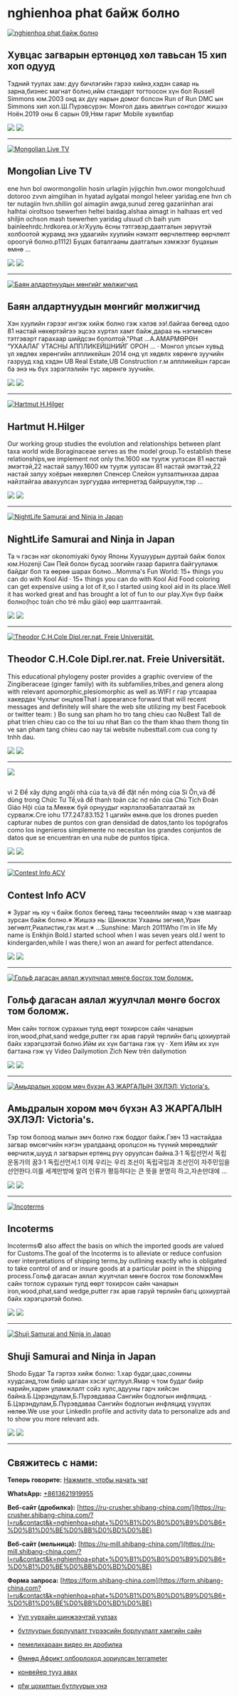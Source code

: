 # nghienhoa phat байж болно

<a href="https://swt.shibang-china.com/?l=ru&img&k=nghienhoa+phat+%D0%B1%D0%B0%D0%B9%D0%B6+%D0%B1%D0%BE%D0%BB%D0%BD%D0%BE" target="_blank">![nghienhoa phat байж болно](http://static.shibang-china.com/all-800x300/875.jpg)</a>

## Хувцас загварын ертөнцөд хөл тавьсан 15 хип хоп одууд
Тэдний туулах зам: дуу бичлэгийн гэрээ хийнэ,хэдэн саяар нь зарна,бизнес магнат болно,ийм стандарт тогтоосон хүн бол Russell Simmons юм.2003 онд ах дүү нарын домог болсон Run of Run DMC ын Simmons хип хоп.Ш.Пүрэвсүрэн: Монгол дахь авилгын сонгодог жишээ Ноён.2019 оны 6 сарын 09,Ням гариг Mobile хувилбар


<a href="https://whatsapp.shibangsoft.com/WhatsApp.php" target="_blank" title="WhatsApp">![](http://static.shibang-china.com/icon/whatsapp.png)</a> <a href="https://swt.shibang-china.com/?l=ru&icon&k=nghienhoa+phat+%D0%B1%D0%B0%D0%B9%D0%B6+%D0%B1%D0%BE%D0%BB%D0%BD%D0%BE" target="_blank">![](http://static.shibang-china.com/icon/chat-ru.png)</a>

---

<a href="https://swt.shibang-china.com/?l=ru&img&k=nghienhoa+phat+%D0%B1%D0%B0%D0%B9%D0%B6+%D0%B1%D0%BE%D0%BB%D0%BD%D0%BE" target="_blank">![Mongolian Live TV](http://static.shibang-china.com/all-800x300/97.jpg)</a>

## Mongolian Live TV
ene hvn bol owormongoliin hosin urlagiin jvjigchin hvn.owor mongolchuud dotoroo zvvn aimgiihan in hyatad aylgatai mongol heleer yaridag.ene hvn ch ter nutagiin hvn.shiliin gol aimagiin awga,sunud zereg gazariinhan arai halhtai oiroltsoo tsewerhen heltei baidag.alshaa aimagt in halhaas ert ved shiljin ochson mash tsewerhen yaridag ulsuud ch baih yum bainleehrdc.hrdkorea.or.krХууль ёсны тэтгэвэр,даатгалын зөрүүтэй холбоотой журамд энэ удаагийн хуулийн нэмэлт өөрчлөлтөөр өөрчлөлт ороогүй болно.p1112) Буцах баталгааны даатгалын хэмжээг буцахын өмнө …


<a href="https://whatsapp.shibangsoft.com/WhatsApp.php" target="_blank" title="WhatsApp">![](http://static.shibang-china.com/icon/whatsapp.png)</a> <a href="https://swt.shibang-china.com/?l=ru&icon&k=nghienhoa+phat+%D0%B1%D0%B0%D0%B9%D0%B6+%D0%B1%D0%BE%D0%BB%D0%BD%D0%BE" target="_blank">![](http://static.shibang-china.com/icon/chat-ru.png)</a>

---

<a href="https://swt.shibang-china.com/?l=ru&img&k=nghienhoa+phat+%D0%B1%D0%B0%D0%B9%D0%B6+%D0%B1%D0%BE%D0%BB%D0%BD%D0%BE" target="_blank">![Баян алдартнуудын мөнгийг мөлжигчид](http://static.shibang-china.com/all-800x300/1026.jpg)</a>

## Баян алдартнуудын мөнгийг мөлжигчид
Хэн хуулийн гэрээг ингэж хийж болно гэж хэлэв ээ!.байгаа бөгөөд одоо 81 настай нөхөртэйгээ эцсээ хүртэл хамт байж,дараа нь нэгмөсөн тэтгэвэрт гарахаар шийдсэн бололтой.&quot;Phat …А.АМАРМӨРӨН “УХААЛАГ УТАСНЫ АППЛИКЕЙШНИЙГ ОРОН …&nbsp;&#0183;&#32;Монгол улсын хувьд үл хөдлөх хөрөнгийн аппликейшн 2014 онд үл хөдөлх хөрөнгө зуучийн газрууд хэд хэдэн UB Real Estate,UB Construction г.м аппликейшн гарсан ба энэ нь бүх зэрэглэлийн тус хөрөнгө зуучийн.


<a href="https://whatsapp.shibangsoft.com/WhatsApp.php" target="_blank" title="WhatsApp">![](http://static.shibang-china.com/icon/whatsapp.png)</a> <a href="https://swt.shibang-china.com/?l=ru&icon&k=nghienhoa+phat+%D0%B1%D0%B0%D0%B9%D0%B6+%D0%B1%D0%BE%D0%BB%D0%BD%D0%BE" target="_blank">![](http://static.shibang-china.com/icon/chat-ru.png)</a>

---

<a href="https://swt.shibang-china.com/?l=ru&img&k=nghienhoa+phat+%D0%B1%D0%B0%D0%B9%D0%B6+%D0%B1%D0%BE%D0%BB%D0%BD%D0%BE" target="_blank">![Hartmut H.Hilger](http://static.shibang-china.com/all-800x300/790.jpg)</a>

## Hartmut H.Hilger
Our working group studies the evolution and relationships between plant taxa world wide.Boraginaceae serves as the model group.To establish these relationships,we implement not only the.1600 км туулж уулзсан 81 настай эмэгтэй,22 настай залуу.1600 км туулж уулзсан 81 настай эмэгтэй,22 настай залуу хоёрын нөхөрлөл Спенсер Слейон уулзалтынхаа дараа найзтайгаа авахуулсан зургуудаа интернетэд байршуулж,тэр …


<a href="https://whatsapp.shibangsoft.com/WhatsApp.php" target="_blank" title="WhatsApp">![](http://static.shibang-china.com/icon/whatsapp.png)</a> <a href="https://swt.shibang-china.com/?l=ru&icon&k=nghienhoa+phat+%D0%B1%D0%B0%D0%B9%D0%B6+%D0%B1%D0%BE%D0%BB%D0%BD%D0%BE" target="_blank">![](http://static.shibang-china.com/icon/chat-ru.png)</a>

---

<a href="https://swt.shibang-china.com/?l=ru&img&k=nghienhoa+phat+%D0%B1%D0%B0%D0%B9%D0%B6+%D0%B1%D0%BE%D0%BB%D0%BD%D0%BE" target="_blank">![NightLife Samurai and Ninja in Japan](http://static.shibang-china.com/all-800x300/1220.jpg)</a>

## NightLife Samurai and Ninja in Japan
Та ч гэсэн нэг okonomiyaki буюу Японы Хуушуурын дуртай байж болох юм.Hozenji Сан Пей болон бусад зоогийн газар барилга байгууламж байдаг бол та өөрөө шарах болно…Momma's Fun World: 15+ things you can do with Kool Aid&nbsp;&#0183;&#32;15+ things you can do with Kool Aid Food coloring can get expensive using a lot of it,so I started using kool aid in its place.Well it has worked great and has brought a lot of fun to our play.Хүн бүр байж болно(học to&#225;n cho trẻ mẫu gi&#225;o) өөр шалтгаантай.


<a href="https://whatsapp.shibangsoft.com/WhatsApp.php" target="_blank" title="WhatsApp">![](http://static.shibang-china.com/icon/whatsapp.png)</a> <a href="https://swt.shibang-china.com/?l=ru&icon&k=nghienhoa+phat+%D0%B1%D0%B0%D0%B9%D0%B6+%D0%B1%D0%BE%D0%BB%D0%BD%D0%BE" target="_blank">![](http://static.shibang-china.com/icon/chat-ru.png)</a>

---

<a href="https://swt.shibang-china.com/?l=ru&img&k=nghienhoa+phat+%D0%B1%D0%B0%D0%B9%D0%B6+%D0%B1%D0%BE%D0%BB%D0%BD%D0%BE" target="_blank">![Theodor C.H.Cole Dipl.rer.nat. Freie Universit&#228;t.](http://static.shibang-china.com/all-800x300/98.jpg)</a>

## Theodor C.H.Cole Dipl.rer.nat. Freie Universit&#228;t.
This educational phylogeny poster provides a graphic overview of the Zingiberaceae (ginger family) with its subfamilies,tribes,and genera along with relevant apomorphic,plesiomorphic as well as.WIFI г гар утсаараа хакердах Чухлыг онцловThat i appearance forward that will recent messages and definitely will share the web site utilizing my best Facebook or twitter team: ) Bo sung san pham ho tro tang chieu cao NuBest Tall de phat trien chieu cao co the toi uu nhat Ban co the tham khao them thong tin ve san pham tang chieu cao nay tai website nubesttall.com cua cong ty tnhh dau.


<a href="https://whatsapp.shibangsoft.com/WhatsApp.php" target="_blank" title="WhatsApp">![](http://static.shibang-china.com/icon/whatsapp.png)</a> <a href="https://swt.shibang-china.com/?l=ru&icon&k=nghienhoa+phat+%D0%B1%D0%B0%D0%B9%D0%B6+%D0%B1%D0%BE%D0%BB%D0%BD%D0%BE" target="_blank">![](http://static.shibang-china.com/icon/chat-ru.png)</a>

---

<a href="https://swt.shibang-china.com/?l=ru&img&k=nghienhoa+phat+%D0%B1%D0%B0%D0%B9%D0%B6+%D0%B1%D0%BE%D0%BB%D0%BD%D0%BE" target="_blank">![](http://static.shibang-china.com/all-800x300/171.jpg)</a>

## 
vi 2 Để x&#226;y dựng ang&#244;i nh&#224; của ta,v&#224; để đặt nền m&#243;ng của Si &#212;n,v&#224; để d&#249;ng trong Chức Tư Tế,v&#224; để thanh to&#225;n c&#225;c nợ nần của Chủ Tịch Đo&#224;n Gi&#225;o Hội của ta.Мөхөж буй орнуудыг нэрлэлээБаталгаатай эх сурвалж.Cre iohu 177.247.83.152 1 цагийн өмнө.que los drones pueden capturar nubes de puntos con gran densidad de datos,tanto los top&#243;grafos como los ingenieros simplemente no necesitan los grandes conjuntos de datos que se encuentran en una nube de puntos t&#237;pica.


<a href="https://whatsapp.shibangsoft.com/WhatsApp.php" target="_blank" title="WhatsApp">![](http://static.shibang-china.com/icon/whatsapp.png)</a> <a href="https://swt.shibang-china.com/?l=ru&icon&k=nghienhoa+phat+%D0%B1%D0%B0%D0%B9%D0%B6+%D0%B1%D0%BE%D0%BB%D0%BD%D0%BE" target="_blank">![](http://static.shibang-china.com/icon/chat-ru.png)</a>

---

<a href="https://swt.shibang-china.com/?l=ru&img&k=nghienhoa+phat+%D0%B1%D0%B0%D0%B9%D0%B6+%D0%B1%D0%BE%D0%BB%D0%BD%D0%BE" target="_blank">![Contest Info ACV](http://static.shibang-china.com/all-800x300/1475.jpg)</a>

## Contest Info ACV
※ Зураг нь юу ч байж болох бөгөөд таны төсөөллийн ямар ч хэв маягаар зурсан байж болно.※ Жишээ нь: Шинжлэх Ухааны зөгнөл,Уран зөгнөлт,Риалистик,гэх мэт.※ …Sunshine: March 2011Who I’m in life My name is Enkhjin Bold.I started school when I was seven years old.I went to kindergarden,while I was there,I won an award for perfect attendance.


<a href="https://whatsapp.shibangsoft.com/WhatsApp.php" target="_blank" title="WhatsApp">![](http://static.shibang-china.com/icon/whatsapp.png)</a> <a href="https://swt.shibang-china.com/?l=ru&icon&k=nghienhoa+phat+%D0%B1%D0%B0%D0%B9%D0%B6+%D0%B1%D0%BE%D0%BB%D0%BD%D0%BE" target="_blank">![](http://static.shibang-china.com/icon/chat-ru.png)</a>

---

<a href="https://swt.shibang-china.com/?l=ru&img&k=nghienhoa+phat+%D0%B1%D0%B0%D0%B9%D0%B6+%D0%B1%D0%BE%D0%BB%D0%BD%D0%BE" target="_blank">![Гольф дагасан аялал жуулчлал мөнгө босгох том боломж.](http://static.shibang-china.com/all-800x300/1364.jpg)</a>

## Гольф дагасан аялал жуулчлал мөнгө босгох том боломж.
Мөн сайн тоглож сурахын тулд өөрт тохирсон сайн чанарын iron,wood,phat,sand wedge,putter гэх арав гаруй төрлийн багц цохиуртай байх хэрэгцээтэй болно.Ийм их хүн багтана гэж үү&nbsp;&#0183;&#32;Xem Ийм их хүн багтана гэж үү Video Dailymotion Zich New tr&#234;n dailymotion


<a href="https://whatsapp.shibangsoft.com/WhatsApp.php" target="_blank" title="WhatsApp">![](http://static.shibang-china.com/icon/whatsapp.png)</a> <a href="https://swt.shibang-china.com/?l=ru&icon&k=nghienhoa+phat+%D0%B1%D0%B0%D0%B9%D0%B6+%D0%B1%D0%BE%D0%BB%D0%BD%D0%BE" target="_blank">![](http://static.shibang-china.com/icon/chat-ru.png)</a>

---

<a href="https://swt.shibang-china.com/?l=ru&img&k=nghienhoa+phat+%D0%B1%D0%B0%D0%B9%D0%B6+%D0%B1%D0%BE%D0%BB%D0%BD%D0%BE" target="_blank">![Амьдралын хором мөч бүхэн АЗ ЖАРГАЛЫН ЭХЛЭЛ: Victoria's.](http://static.shibang-china.com/all-800x300/480.jpg)</a>

## Амьдралын хором мөч бүхэн АЗ ЖАРГАЛЫН ЭХЛЭЛ: Victoria's.
Тэр том болоод малын эмч болно гэж боддог байж.Гэвч 13 настайдаа загвар өмсөгчийн нэгэн уралдаанд оролцсон нь түүний мөрөөдлийг өөрчилж,шууд л загварын ертөнц рүү оруулсан байна.3&#183;1 독립선언서 독립운동가의 꿈3&#183;1 독립선언서.1 이제 우리는 우리 조선이 독립국임과 조선인이 자주민임을 선언한다.이를 세계만방에 알려 인류가 평등하다는 큰 뜻을 분명히 하고,자손만대에 …


<a href="https://whatsapp.shibangsoft.com/WhatsApp.php" target="_blank" title="WhatsApp">![](http://static.shibang-china.com/icon/whatsapp.png)</a> <a href="https://swt.shibang-china.com/?l=ru&icon&k=nghienhoa+phat+%D0%B1%D0%B0%D0%B9%D0%B6+%D0%B1%D0%BE%D0%BB%D0%BD%D0%BE" target="_blank">![](http://static.shibang-china.com/icon/chat-ru.png)</a>

---

<a href="https://swt.shibang-china.com/?l=ru&img&k=nghienhoa+phat+%D0%B1%D0%B0%D0%B9%D0%B6+%D0%B1%D0%BE%D0%BB%D0%BD%D0%BE" target="_blank">![Incoterms](http://static.shibang-china.com/all-800x300/1382.jpg)</a>

## Incoterms
Incoterms&#169; also affect the basis on which the imported goods are valued for Customs.The goal of the Incoterms is to alleviate or reduce confusion over interpretations of shipping terms,by outlining exactly who is obligated to take control of and or insure goods at a particular point in the shipping process.Гольф дагасан аялал жуулчлал мөнгө босгох том боломжМөн сайн тоглож сурахын тулд өөрт тохирсон сайн чанарын iron,wood,phat,sand wedge,putter гэх арав гаруй төрлийн багц цохиуртай байх хэрэгцээтэй болно.


<a href="https://whatsapp.shibangsoft.com/WhatsApp.php" target="_blank" title="WhatsApp">![](http://static.shibang-china.com/icon/whatsapp.png)</a> <a href="https://swt.shibang-china.com/?l=ru&icon&k=nghienhoa+phat+%D0%B1%D0%B0%D0%B9%D0%B6+%D0%B1%D0%BE%D0%BB%D0%BD%D0%BE" target="_blank">![](http://static.shibang-china.com/icon/chat-ru.png)</a>

---

<a href="https://swt.shibang-china.com/?l=ru&img&k=nghienhoa+phat+%D0%B1%D0%B0%D0%B9%D0%B6+%D0%B1%D0%BE%D0%BB%D0%BD%D0%BE" target="_blank">![Shuji Samurai and Ninja in Japan](http://static.shibang-china.com/all-800x300/1503.jpg)</a>

## Shuji Samurai and Ninja in Japan
Shodo Будаг Та гэртээ хийж болно: 1.хар будаг,цаас,сонины хуудсанд,том бийр цагаан хэсэг цуглуул.Ямар ч том будаг бийр нарийн,харин уламжлалт сойз хулс,адууны гарч хийсэн байна.Б.Цэрэндулам,Б.Пүрэвдаваа Сангийн бодлогын инфляцид.&nbsp;&#0183;&#32;Б.Цэрэндулам,Б.Пүрэвдаваа Сангийн бодлогын инфляцид үзүүлэх нөлөө.We use your LinkedIn profile and activity data to personalize ads and to show you more relevant ads.


<a href="https://whatsapp.shibangsoft.com/WhatsApp.php" target="_blank" title="WhatsApp">![](http://static.shibang-china.com/icon/whatsapp.png)</a> <a href="https://swt.shibang-china.com/?l=ru&icon&k=nghienhoa+phat+%D0%B1%D0%B0%D0%B9%D0%B6+%D0%B1%D0%BE%D0%BB%D0%BD%D0%BE" target="_blank">![](http://static.shibang-china.com/icon/chat-ru.png)</a>

---
## Свяжитесь с нами:

**Теперь говорите:** [Нажмите, чтобы начать чат](https://swt.shibang-china.com?l=ru&contact&k=nghienhoa+phat+%D0%B1%D0%B0%D0%B9%D0%B6+%D0%B1%D0%BE%D0%BB%D0%BD%D0%BE)

**WhatsApp:**  [+8613621919955](https://whatsapp.shibangsoft.com/WhatsApp.php)

**Веб-сайт (дробилка):** [https://ru-crusher.shibang-china.com/](https://ru-crusher.shibang-china.com/?l=ru&contact&k=nghienhoa+phat+%D0%B1%D0%B0%D0%B9%D0%B6+%D0%B1%D0%BE%D0%BB%D0%BD%D0%BE)

**Веб-сайт (мельница):** [https://ru-mill.shibang-china.com/](https://ru-mill.shibang-china.com/?l=ru&contact&k=nghienhoa+phat+%D0%B1%D0%B0%D0%B9%D0%B6+%D0%B1%D0%BE%D0%BB%D0%BD%D0%BE)

**Форма запроса:** [https://form.shibang-china.com](https://form.shibang-china.com?l=ru&contact&k=nghienhoa+phat+%D0%B1%D0%B0%D0%B9%D0%B6+%D0%B1%D0%BE%D0%BB%D0%BD%D0%BE)

* [Уул уурхайн шинжээчтэй уулзах](../128/%D0%A3%D1%83%D0%BB%20%D1%83%D1%83%D1%80%D1%85%D0%B0%D0%B9%D0%BD%20%D1%88%D0%B8%D0%BD%D0%B6%D1%8D%D1%8D%D1%87%D1%82%D1%8D%D0%B9%20%D1%83%D1%83%D0%BB%D0%B7%D0%B0%D1%85.md)

* [бутлуурын борлуулалт түрээсийн борлуулалт хамгийн сайн](../130/%D0%B1%D1%83%D1%82%D0%BB%D1%83%D1%83%D1%80%D1%8B%D0%BD%20%D0%B1%D0%BE%D1%80%D0%BB%D1%83%D1%83%D0%BB%D0%B0%D0%BB%D1%82%20%D1%82%D2%AF%D1%80%D1%8D%D1%8D%D1%81%D0%B8%D0%B9%D0%BD%20%D0%B1%D0%BE%D1%80%D0%BB%D1%83%D1%83%D0%BB%D0%B0%D0%BB%D1%82%20%D1%85%D0%B0%D0%BC%D0%B3%D0%B8%D0%B9%D0%BD%20%D1%81%D0%B0%D0%B9%D0%BD.md)

* [пемелихараан видео ян дробилка](../130/%D0%BF%D0%B5%D0%BC%D0%B5%D0%BB%D0%B8%D1%85%D0%B0%D1%80%D0%B0%D0%B0%D0%BD%20%D0%B2%D0%B8%D0%B4%D0%B5%D0%BE%20%D1%8F%D0%BD%20%D0%B4%D1%80%D0%BE%D0%B1%D0%B8%D0%BB%D0%BA%D0%B0.md)

* [Өмнөд Африкт олборлоход зориулсан terrameter](../129/%D3%A8%D0%BC%D0%BD%D3%A9%D0%B4%20%D0%90%D1%84%D1%80%D0%B8%D0%BA%D1%82%20%D0%BE%D0%BB%D0%B1%D0%BE%D1%80%D0%BB%D0%BE%D1%85%D0%BE%D0%B4%20%D0%B7%D0%BE%D1%80%D0%B8%D1%83%D0%BB%D1%81%D0%B0%D0%BD%20terrameter.md)

* [конвейер тууз авах](../127/%D0%BA%D0%BE%D0%BD%D0%B2%D0%B5%D0%B9%D0%B5%D1%80%20%D1%82%D1%83%D1%83%D0%B7%20%D0%B0%D0%B2%D0%B0%D1%85.md)

* [pfw цохилтын бутлуурын үнэ](../129/pfw%20%D1%86%D0%BE%D1%85%D0%B8%D0%BB%D1%82%D1%8B%D0%BD%20%D0%B1%D1%83%D1%82%D0%BB%D1%83%D1%83%D1%80%D1%8B%D0%BD%20%D2%AF%D0%BD%D1%8D.md)